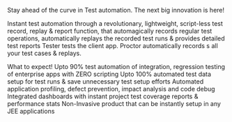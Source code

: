 Stay ahead of the curve in Test automation. The next big innovation is here! 

Instant test automation through a revolutionary, lightweight, script-less test record, replay & report function, that automagically records regular test operations, automatically replays the recorded test runs & provides detailed test reports 
Tester tests the client app. Proctor automatically records s all your test cases & replays.

What to expect!
Upto 90% test automation of integration, regression testing of enterprise apps with ZERO scripting
Upto 100% automated test data setup for test runs & save unnecessary test setup efforts
Automated application profiling, defect prevention, impact analysis and code debug 
Integrated dashboards with instant project test coverage reports & performance stats
Non-Invasive product that can be instantly setup in any JEE applications
